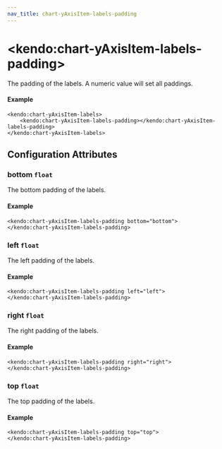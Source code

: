 ```yaml
---
nav_title: chart-yAxisItem-labels-padding
---
```


# \<kendo:chart-yAxisItem-labels-padding\>

The padding of the labels. A numeric value will set all paddings.

#### Example
    <kendo:chart-yAxisItem-labels>
        <kendo:chart-yAxisItem-labels-padding></kendo:chart-yAxisItem-labels-padding>
    </kendo:chart-yAxisItem-labels>

## Configuration Attributes

### bottom `float`

The bottom padding of the labels.

#### Example
    <kendo:chart-yAxisItem-labels-padding bottom="bottom">
    </kendo:chart-yAxisItem-labels-padding>

### left `float`

The left padding of the labels.

#### Example
    <kendo:chart-yAxisItem-labels-padding left="left">
    </kendo:chart-yAxisItem-labels-padding>

### right `float`

The right padding of the labels.

#### Example
    <kendo:chart-yAxisItem-labels-padding right="right">
    </kendo:chart-yAxisItem-labels-padding>

### top `float`

The top padding of the labels.

#### Example
    <kendo:chart-yAxisItem-labels-padding top="top">
    </kendo:chart-yAxisItem-labels-padding>

